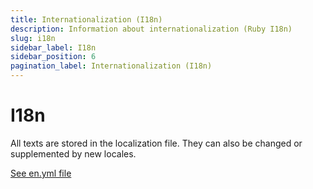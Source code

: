 ```yaml
---
title: Internationalization (I18n)
description: Information about internationalization (Ruby I18n)
slug: i18n
sidebar_label: I18n
sidebar_position: 6
pagination_label: Internationalization (I18n)
---
```


# I18n

All texts are stored in the localization file. They can also be changed or supplemented by new locales.

[See en.yml file](https://github.com/servactory/servactory/tree/main/config/locales/en.yml)
